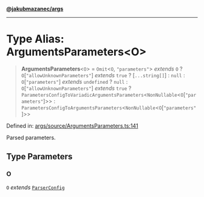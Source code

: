 [**@jakubmazanec/args**](../README.md)

---

# Type Alias: ArgumentsParameters\<O\>

> **ArgumentsParameters**\<`O`\> = `Omit`\<`O`, `"parameters"`\> _extends_ `O` ?
> `O`\[`"allowUnknownParameters"`\] _extends_ `true` ? \[`...string[]`\] : `null` :
> `O`\[`"parameters"`\] _extends_ `undefined` ? `null` : `O`\[`"allowUnknownParameters"`\] _extends_
> `true` ? `ParametersConfigToVariadicArgumentsParameters`\<`NonNullable`\<`O`\[`"parameters"`\]\>\>
> : `ParametersConfigToArgumentsParameters`\<`NonNullable`\<`O`\[`"parameters"`\]\>\>

Defined in:
[args/source/ArgumentsParameters.ts:141](https://github.com/jakubmazanec/tools/blob/dccfe8e5cee218e88ff4db59e4bf460975897c58/packages/args/source/ArgumentsParameters.ts#L141)

Parsed parameters.

## Type Parameters

### O

`O` _extends_ [`ParserConfig`](ParserConfig.md)
